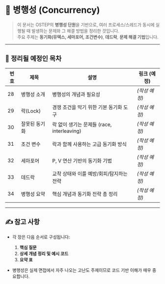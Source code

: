 # 🔄 병행성 (Concurrency)

> 이 문서는 OSTEP의 **병행성 단원**을 기반으로, 여러 프로세스/스레드가 동시에 실행될 때 발생하는 문제와 그 해결 방법을 정리한 것입니다.  
> 주요 주제는 **동기화(뮤텍스, 세마포어, 조건변수)**, **데드락**, **문제 해결 기법**입니다.

---

## 📂 정리될 예정인 목차

| 번호 | 제목 | 설명 | 링크 (예정) |
|------|------|------|--------------|
| 28   | 병행성 소개 | 병행성의 개념과 필요성 | *(작성 예정)* |
| 29   | 락(Lock) | 경쟁 조건을 막기 위한 기본 동기화 도구 | *(작성 예정)* |
| 30   | 잘못된 동기화 | 락 없이 생기는 문제들 (race, interleaving) | *(작성 예정)* |
| 31   | 조건 변수 | 락과 함께 사용하는 고급 동기화 방식 | *(작성 예정)* |
| 32   | 세마포어 | P, V 연산 기반의 동기화 기법 | *(작성 예정)* |
| 33   | 데드락 | 교착 상태와 이를 예방/회피/탐지하는 전략 | *(작성 예정)* |
| 34   | 병행성 요약 | 핵심 개념과 동기화 전략 총 정리 | *(작성 예정)* |

---

## ✍️ 참고 사항

- 각 장은 다음 순서로 구성됩니다:
  1. **핵심 질문**
  2. **상세 개념 정리 및 예시 코드**
  3. **요약 표**

- 병행성은 실제 면접에서 자주 나오는 고난도 주제이므로 코드 기반 이해가 매우 중요합니다.
